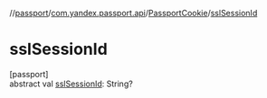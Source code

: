 //[passport](../../../index.md)/[com.yandex.passport.api](../index.md)/[PassportCookie](index.md)/[sslSessionId](ssl-session-id.md)

# sslSessionId

[passport]\
abstract val [sslSessionId](ssl-session-id.md): String?
